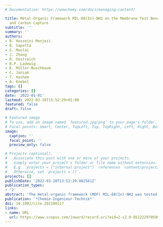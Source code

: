 ```yaml
---
# Documentation: https://wowchemy.com/docs/managing-content/

title: Metal-Organic Framework MIL-68(In)-NH2 on the Membrane Test Bench for Dye Removal
  and Carbon Capture
subtitle: ''
summary: ''
authors:
- B. Hosseini Monjezi
- B. Sapotta
- S. Moulai
- J. Zhang
- R. Oestreich
- B.P. Ladewig
- K. Müller-Buschbaum
- C. Janiak
- T. Hashem
- A. Knebel
tags: []
categories: []
date: '2022-01-01'
lastmod: 2022-03-28T15:52:29+02:00
featured: false
draft: false

# Featured image
# To use, add an image named `featured.jpg/png` to your page's folder.
# Focal points: Smart, Center, TopLeft, Top, TopRight, Left, Right, BottomLeft, Bottom, BottomRight.
image:
  caption: ''
  focal_point: ''
  preview_only: false

# Projects (optional).
#   Associate this post with one or more of your projects.
#   Simply enter your project's folder or file name without extension.
#   E.g. `projects = ["internal-project"]` references `content/project/deep-learning/index.md`.
#   Otherwise, set `projects = []`.
projects: []
publishDate: '2022-03-28T13:52:29.082561Z'
publication_types:
- '2'
abstract: 'The metal-organic framework (MOF) MIL-68(In)-NH2 was tested for dye removal from wastewater and carbon capture gas separation. MIL-68(In)-NH2 was synthesized as a neat, supported MOF thin film membrane and as spherical particles using pyridine as a modulator to shape the morphology. The neat MIL-68(In)-NH2 membranes were employed for dye removal in cross-flow geometry, demonstrating strong molecular sieving. MIL-68(In)-NH2 particles were used for electrospinning of poylethersulfone mixed-matrix membranes, applied in dead-end filtration with unprecedented adsorption values. Additionally, the neat MOF membranes were used for H2/CO2 and CO2/CH4 separation.'
publication: '*Chemie-Ingenieur-Technik*'
doi: 10.1002/cite.202100117
links:
- name: URL
  url: https://www.scopus.com/inward/record.uri?eid=2-s2.0-85122297059&doi=10.1002%2fcite.202100117&partnerID=40&md5=cdafda2feda51f4f27bbd99144ae333a
---
```


